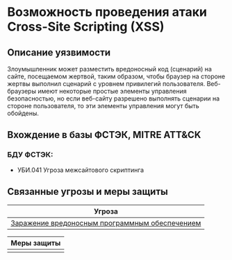 # Возможность проведения атаки Cross-Site Scripting (XSS)

## Описание уязвимости
Злоумышленник может разместить вредоносный код (сценарий) на сайте, посещаемом жертвой, таким образом, чтобы браузер на стороне жертвы выполнил сценарий с уровнем привилегий пользователя. Веб-браузеры имеют некоторые простые элементы управления безопасностью, но если веб-сайту разрешено выполнять сценарии на стороне пользователя, то эти элементы управления могут быть обойдены.

## Вхождение в базы ФСТЭК, MITRE ATT&CK
### БДУ ФСТЭК:
+ УБИ.041 Угроза межсайтового скриптинга

## Связанные угрозы и меры защиты
|Угроза|
|-|
|[Заражение вредоносным программным обеспечением](/vkr/threats/page20)|

|Меры защиты|
|-|
||

